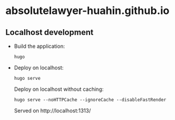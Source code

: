 # absolutelawyer-huahin.github.io

## Localhost development

- Build the application:
  ```shell
  hugo
  ```
- Deploy on localhost:
  ```shell
  hugo serve
  ```
  Deploy on localhost without caching:
  ```shell
  hugo serve --noHTTPCache --ignoreCache --disableFastRender
  ```
  Served on http://localhost:1313/
